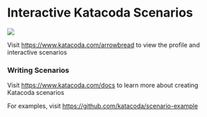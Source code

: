 # Interactive Katacoda Scenarios

[![](http://shields.katacoda.com/katacoda/arrowbread/count.svg)](https://www.katacoda.com/arrowbread "Get your profile on Katacoda.com")

Visit https://www.katacoda.com/arrowbread to view the profile and interactive scenarios

### Writing Scenarios
Visit https://www.katacoda.com/docs to learn more about creating Katacoda scenarios

For examples, visit https://github.com/katacoda/scenario-example
